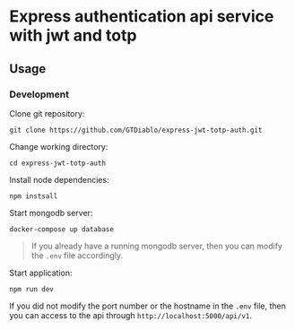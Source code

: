 # Express authentication api service with jwt and totp

## Usage
### Development
Clone git repository:

    git clone https://github.com/GTDiablo/express-jwt-totp-auth.git

Change working directory:

    cd express-jwt-totp-auth

Install node dependencies:

    npm instsall

Start mongodb server:

    docker-compose up database

> If you already have a running mongodb server, then you can modify the `.env` file accordingly.

Start application:

    npm run dev

If you did not modify the port number or the hostname in the `.env` file, then you can access to the
api through `http://localhost:5000/api/v1`.
